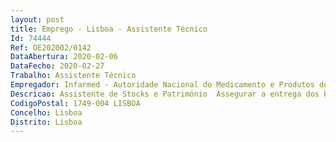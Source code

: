 ```yaml
--- 
layout: post
title: Emprego - Lisboa - Assistente Técnico
Id: 74444
Ref: OE202002/0142
DataAbertura: 2020-02-06
DataFecho: 2020-02-27
Trabalho: Assistente Técnico
Empregador: Infarmed - Autoridade Nacional do Medicamento e Produtos de Saúde, I.P.
Descricao: Assistente de Stocks e Património  Assegurar a entrega dos bens requisitados ao armazém  Desencadear o processo de aquisição e ou de encomenda de materiais produtos não existentes em armazém  Rececionar o material adquirido e ou encomendado, garantindo a conformidade do mesmo com as guias e ou faturas  Realizar o inventário do armazém do Laboratório. Assegurar o registo de entrada, armazenamento e dispensa de materiais.
CodigoPostal: 1749-004 LISBOA
Concelho: Lisboa
Distrito: Lisboa
--- 
```

